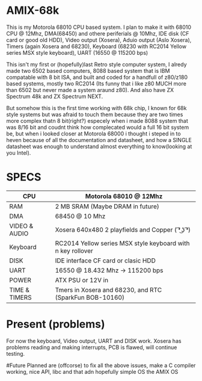 # AMIX-68k
This is my Motorola 68010 CPU based system.
I plan to make it with 68010 CPU @ 12Mhz, DMA(68450) and othere periferials @ 10Mhz, IDE disk (CF card or good old HDD), Video output (Xosera), Aduio output (Aslo Xosera), Timers (again Xosera and 68230), Keyboard (68230 with RC2014 Yellow series MSX style keyboard), UART (16550 @ 115200 bps)

This isn't my first or (hopefully)last Retro style computer system, I alredy made two 6502 based computers, 8088 based system that is IBM compatable with 8 bit ISA, and built and coded for a handfull of z80/z180 based systems, mostly two RC2014 (Its funny that i like z80 MUCH more than 6502 but never made a system araund z80).
And also have ZX Spectrum 48k and ZX Spectrum NEXT.

But somehow this is the first time working with 68k chip, I known for 68k style systems but was afraid to touch them because they are two times more complex thatn 8 bit(right?) especely when i made 8088 system that was 8/16 bit and coudnt think how complecated would a full 16 bit system be, but when i looked closer at Motorola 68000 i thought i steped in to heven because of all the documentation and datasheet, and how a SINGLE datasheet was enough to understand almost everything to know(looking at you Intel).

# SPECS

|CPU | Motorola 68010 @ 12Mhz|
|----|-----------------------|
|RAM | 2 MB SRAM (Maybe DRAM in future)
|DMA | 68450 @ 10 Mhz|
|VIDEO & AUDIO| Xosera 640x480 2 playfields and Copper ( ͡❛ ͜ʖ ͡❛)|
|Keyboard| RC2014 Yellow series MSX style keyboard with n key rollover|
|DISK| IDE interface CF card or clasic HDD|
|UART| 16550 @ 18.432 Mhz -> 115200 bps|
|POWER| ATX PSU or 12V in|
|TIME & TIMERS| Tmers in Xosera and 68230, and RTC (SparkFun BOB-10160)|

# Present (problems)
For now the keyboard, Video output, UART and DISK work.
Xosera has problems reading and making interrupts, PCB is flawed, will continue testing.

#Future
Planned are (offcorse) to fix all the above issues, make a C compiler working, nice API,
libc and that adn hopefully simple OS the AMIX OS
